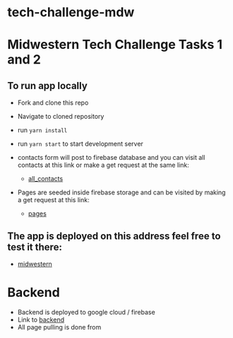 # tech-challenge-mdw

# Midwestern Tech Challenge Tasks 1 and 2

## To run app locally

- Fork and clone this repo
- Navigate to cloned repository
- run `yarn install`
- run `yarn start` to start development server
- contacts form will post to firebase database and you can visit all contacts at this link or make a get request at the same link:

  - [all_contacts](https://us-central1-midwestern-api.cloudfunctions.net/api/contacts)

- Pages are seeded inside firebase storage and can be visited by making a get request at this link:
  - [pages](https://us-central1-midwestern-api.cloudfunctions.net/api/pages)

## The app is deployed on this address feel free to test it there:

- [midwestern](https://midwestern-tech.netlify.app/)

# Backend

- Backend is deployed to google cloud / firebase
- Link to [backend](https://github.com/Muhidin123/tech-challenge-mdw-backend)
- All page pulling is done from
